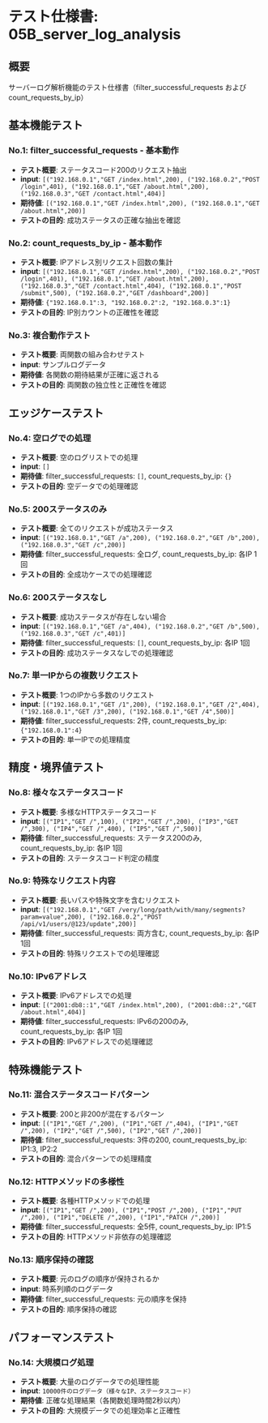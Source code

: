 # テスト仕様書: 05B_server_log_analysis

## 概要
サーバーログ解析機能のテスト仕様書（filter_successful_requests および count_requests_by_ip）

## 基本機能テスト

### No.1: filter_successful_requests - 基本動作
- **テスト概要**: ステータスコード200のリクエスト抽出
- **input**: `[("192.168.0.1","GET /index.html",200), ("192.168.0.2","POST /login",401), ("192.168.0.1","GET /about.html",200), ("192.168.0.3","GET /contact.html",404)]`
- **期待値**: `[("192.168.0.1","GET /index.html",200), ("192.168.0.1","GET /about.html",200)]`
- **テストの目的**: 成功ステータスの正確な抽出を確認

### No.2: count_requests_by_ip - 基本動作
- **テスト概要**: IPアドレス別リクエスト回数の集計
- **input**: `[("192.168.0.1","GET /index.html",200), ("192.168.0.2","POST /login",401), ("192.168.0.1","GET /about.html",200), ("192.168.0.3","GET /contact.html",404), ("192.168.0.1","POST /submit",500), ("192.168.0.2","GET /dashboard",200)]`
- **期待値**: `{"192.168.0.1":3, "192.168.0.2":2, "192.168.0.3":1}`
- **テストの目的**: IP別カウントの正確性を確認

### No.3: 複合動作テスト
- **テスト概要**: 両関数の組み合わせテスト
- **input**: サンプルログデータ
- **期待値**: 各関数の期待結果が正確に返される
- **テストの目的**: 両関数の独立性と正確性を確認

## エッジケーステスト

### No.4: 空ログでの処理
- **テスト概要**: 空のログリストでの処理
- **input**: `[]`
- **期待値**: filter_successful_requests: `[]`, count_requests_by_ip: `{}`
- **テストの目的**: 空データでの処理確認

### No.5: 200ステータスのみ
- **テスト概要**: 全てのリクエストが成功ステータス
- **input**: `[("192.168.0.1","GET /a",200), ("192.168.0.2","GET /b",200), ("192.168.0.3","GET /c",200)]`
- **期待値**: filter_successful_requests: 全ログ, count_requests_by_ip: 各IP 1回
- **テストの目的**: 全成功ケースでの処理確認

### No.6: 200ステータスなし
- **テスト概要**: 成功ステータスが存在しない場合
- **input**: `[("192.168.0.1","GET /a",404), ("192.168.0.2","GET /b",500), ("192.168.0.3","GET /c",401)]`
- **期待値**: filter_successful_requests: `[]`, count_requests_by_ip: 各IP 1回
- **テストの目的**: 成功ステータスなしでの処理確認

### No.7: 単一IPからの複数リクエスト
- **テスト概要**: 1つのIPから多数のリクエスト
- **input**: `[("192.168.0.1","GET /1",200), ("192.168.0.1","GET /2",404), ("192.168.0.1","GET /3",200), ("192.168.0.1","GET /4",500)]`
- **期待値**: filter_successful_requests: 2件, count_requests_by_ip: `{"192.168.0.1":4}`
- **テストの目的**: 単一IPでの処理精度

## 精度・境界値テスト

### No.8: 様々なステータスコード
- **テスト概要**: 多様なHTTPステータスコード
- **input**: `[("IP1","GET /",100), ("IP2","GET /",200), ("IP3","GET /",300), ("IP4","GET /",400), ("IP5","GET /",500)]`
- **期待値**: filter_successful_requests: ステータス200のみ, count_requests_by_ip: 各IP 1回
- **テストの目的**: ステータスコード判定の精度

### No.9: 特殊なリクエスト内容
- **テスト概要**: 長いパスや特殊文字を含むリクエスト
- **input**: `[("192.168.0.1","GET /very/long/path/with/many/segments?param=value",200), ("192.168.0.2","POST /api/v1/users/@123/update",200)]`
- **期待値**: filter_successful_requests: 両方含む, count_requests_by_ip: 各IP 1回
- **テストの目的**: 特殊リクエストでの処理確認

### No.10: IPv6アドレス
- **テスト概要**: IPv6アドレスでの処理
- **input**: `[("2001:db8::1","GET /index.html",200), ("2001:db8::2","GET /about.html",404)]`
- **期待値**: filter_successful_requests: IPv6の200のみ, count_requests_by_ip: 各IP 1回
- **テストの目的**: IPv6アドレスでの処理確認

## 特殊機能テスト

### No.11: 混合ステータスコードパターン
- **テスト概要**: 200と非200が混在するパターン
- **input**: `[("IP1","GET /",200), ("IP1","GET /",404), ("IP1","GET /",200), ("IP2","GET /",500), ("IP2","GET /",200)]`
- **期待値**: filter_successful_requests: 3件の200, count_requests_by_ip: IP1:3, IP2:2
- **テストの目的**: 混合パターンでの処理精度

### No.12: HTTPメソッドの多様性
- **テスト概要**: 各種HTTPメソッドでの処理
- **input**: `[("IP1","GET /",200), ("IP1","POST /",200), ("IP1","PUT /",200), ("IP1","DELETE /",200), ("IP1","PATCH /",200)]`
- **期待値**: filter_successful_requests: 全5件, count_requests_by_ip: IP1:5
- **テストの目的**: HTTPメソッド非依存の処理確認

### No.13: 順序保持の確認
- **テスト概要**: 元のログの順序が保持されるか
- **input**: 時系列順のログデータ
- **期待値**: filter_successful_requests: 元の順序を保持
- **テストの目的**: 順序保持の確認

## パフォーマンステスト

### No.14: 大規模ログ処理
- **テスト概要**: 大量のログデータでの処理性能
- **input**: `10000件のログデータ（様々なIP、ステータスコード）`
- **期待値**: 正確な処理結果（各関数処理時間2秒以内）
- **テストの目的**: 大規模データでの処理効率と正確性